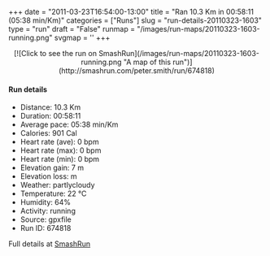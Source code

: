 +++
date = "2011-03-23T16:54:00-13:00"
title = "Ran 10.3 Km in 00:58:11 (05:38 min/Km)"
categories = ["Runs"]
slug = "run-details-20110323-1603"
type = "run"
draft = "False"
runmap = "/images/run-maps/20110323-1603-running.png"
svgmap = '<polyline points="96 65, 93 66, 87 65, 84 63, 81 59, 67 69, 62 71, 57 73, 50 75, 45 73, 45 68, 43 67, 40 64, 34 64, 33 64, 26 67, 17 63, 15 61, 11 55, 3 47, 0 44, 4 41, 13 39, 17 37, 27 34, 28 32, 38 25, 51 24, 60 29, 63 43, 68 51, 80 57, 93 54, 100 54, 97 62">'
+++



<!--more-->

<center>
[![Click to see the run on SmashRun](/images/run-maps/20110323-1603-running.png "A map of this run")](http://smashrun.com/peter.smith/run/674818)
</center>

#### Run details

* Distance: 10.3 Km
* Duration: 00:58:11
* Average pace: 05:38 min/Km
* Calories: 901 Cal
* Heart rate (ave): 0 bpm
* Heart rate (max): 0 bpm
* Heart rate (min): 0 bpm
* Elevation gain: 7 m
* Elevation loss:  m
* Weather: partlycloudy
* Temperature: 22 &deg;C
* Humidity: 64%
* Activity: running
* Source: gpxfile
* Run ID: 674818

Full details at [SmashRun](http://smashrun.com/peter.smith/run/674818)